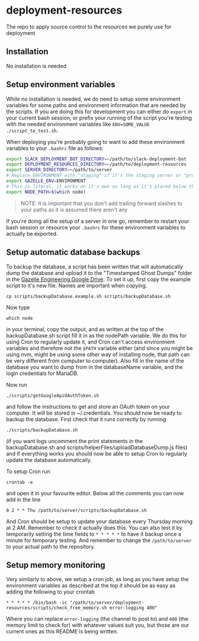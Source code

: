 # deployment-resources

The repo to apply source control to the resources we purely use for deployment


## Installation

No installation is needed

## Setup environment variables

While no installation is needed, we do need to setup some environment variables for some paths and environment information that are needed by the scripts. If you are doing this for development you can either do `export` in your current bash session, or prefix your running of the script you're testing with the needed environment variables like `ENV=SOME_VALUE ./script_to_test.sh`.

When deploying you're probably going to want to add these environment variables to your `.bashrc` file as follows:

```bash
export SLACK_DEPLOYMENT_BOT_DIRECTORY=~/path/to/slack-deployment-bot
export DEPLOYMENT_RESOURCES_DIRECTORY=~/path/to/deployment-resources
export SERVER_DIRECTORY=~/path/to/server
# Replace ENVIRONMENT with "staging" if it's the staging server or "production" for the production server
export GAZELLE_ENV=ENVIRONMENT
# This is literal, it works on it's own as long as it's placed below the nvm code in your .bashrc
export NODE_PATH=$(which node)
```

> NOTE: It is important that you don't add trailing forward slashes to your paths as it is assumed there aren't any

If you're doing all the setup of a server in one go, remember to restart your bash session or resource your `.bashrc` for these environment variables to actually be exported.

## Setup automatic database backups

To backup the database, a script has been written that will automatically dump the database and upload it to the "Timestamped Ghost Dumps" folder in the [Gazelle Engineering Google Drive](https://drive.google.com/drive/u/1/folders/0B5ceCeOuBd1tVWNSX2k2RVUtOFk). To set it up, first copy the example script to it's new file. Names are important when copying.

`cp scripts/backupDatabase.example.sh scripts/backupDatabase.sh`

Now type

`which node`

in your terminal, copy the output, and as written at the top of the backupDatabase.sh script fill it in as the nodePath variable. We do this for using Cron to regularly update it, and Cron can't access environment variables and therefore not the `$PATH` variable either (and since you might be using nvm, might be using some other way of installing node, that path can be very different from computer to computer).
Also fill in the name of the database you want to dump from in the databaseName variable, and the login credentials for MariaDB.

Now run

`./scripts/getGoogleApiOAuthToken.sh`

and follow the instructions to get and store an OAuth token on your computer. It will be stored in ~/.credentials. You should now be ready to backup the database. First check that it runs correctly by running

`./scripts/backupDatabase.sh`

(if you want logs uncomment the print statements in the backupDatabase.sh and scripts/helperFiles/uploadDatabaseDump.js files) and if everything works you should now be able to setup Cron to regularly update the database automatically.

To setup Cron run

`crontab -e`

and open it in your favourite editor.
Below all the comments you can now add in the line

`0 2 * * Thu /path/to/server/scripts/backupDatabase.sh`

And Cron should be setup to update your database every Thursday morning at 2 AM. Remember to check it actually does this. You can also test it by temporarily setting the time fields to `* * * * *` to have it backup once a minute for temporary testing.
And remember to change the `/path/to/server` to your actual path to the repository.

## Setup memory monitoring

Very similarly to above, we setup a cron job, as long as you have setup the environment variables as described at the top it should be as easy as adding the following to your crontab

```
* * * * * /bin/bash -ic "/path/to/server/deployment-resources/scripts/check_free_memory.sh error-logging 400"
```

Where you can replace `error-logging` (the channel to post to) and `400` (the memory limit to check for) with whatever values suit you, but those are our current ones as this README is being written.

